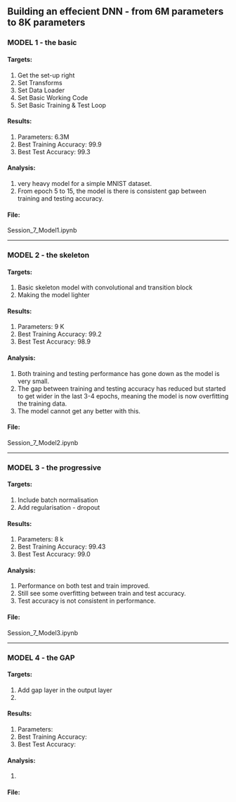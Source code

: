 
## Building an effecient DNN - from 6M parameters to 8K parameters


### MODEL 1 - the basic

#### Targets:
1. Get the set-up right
2. Set Transforms
3. Set Data Loader
4. Set Basic Working Code
5. Set Basic Training  & Test Loop

#### Results:
1. Parameters: 6.3M
2. Best Training Accuracy: 99.9
3. Best Test Accuracy: 99.3
#### Analysis:
1. very heavy model for a simple MNIST dataset.
2. From epoch 5 to 15, the model is there is consistent gap between training and testing accuracy.

#### File:
Session_7_Model1.ipynb

--------------------------------------------

### MODEL 2 - the skeleton

#### Targets:
1. Basic skeleton model with convolutional and transition block
2. Making the model lighter

#### Results:
1. Parameters: 9 K
2. Best Training Accuracy: 99.2
3. Best Test Accuracy: 98.9
#### Analysis:
1. Both training and testing performance has gone down as the model is very small.
2. The gap between training and testing accuracy has reduced but started to get wider in the last 3-4 epochs, meaning the model is now overfitting the training data.
3. The model cannot get any better with this.

#### File:
Session_7_Model2.ipynb

--------------------------------------------

### MODEL 3 - the progressive

#### Targets:
1. Include batch normalisation
2. Add regularisation - dropout

#### Results:
1. Parameters: 8 k
2. Best Training Accuracy: 99.43
3. Best Test Accuracy: 99.0
#### Analysis:
1. Performance on both test and train improved.
2. Still see some overfitting between train and test accuracy.
3. Test accuracy is not consistent in performance.

#### File:
Session_7_Model3.ipynb

--------------------------------------------

### MODEL 4 - the GAP

#### Targets:
1. Add gap layer in the output layer
2. 

#### Results:
1. Parameters: 
2. Best Training Accuracy: 
3. Best Test Accuracy: 
#### Analysis:
1. 

#### File:
